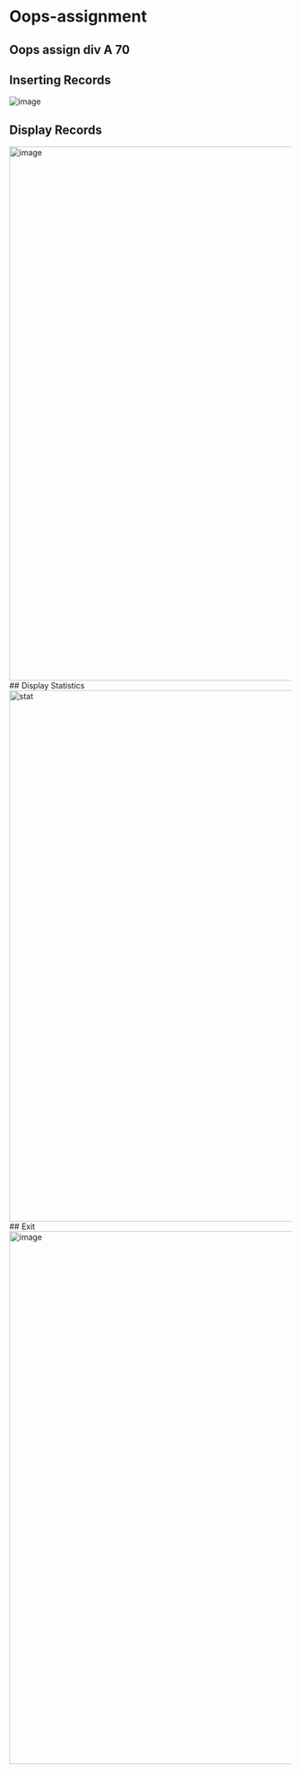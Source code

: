# Oops-assignment
## Oops assign div A 70

## Inserting Records
![image](https://user-images.githubusercontent.com/118600863/202952101-9957f8bf-993b-4678-9033-8ac3b7229615.png)
## Display Records
<img width="952" alt="image" src="https://user-images.githubusercontent.com/118600863/202953308-777a0457-a247-4a71-b1c4-4672aa9a84af.png">
## Display Statistics
<img width="947" alt="stat" src="https://user-images.githubusercontent.com/118600863/202968691-c4ebfb90-8ef0-4728-b5c6-add5a29b0096.png">
## Exit
<img width="950" alt="image" src="https://user-images.githubusercontent.com/118600863/202960979-7dd5a0d5-e463-4c52-b428-f5f85ea8df08.png">


